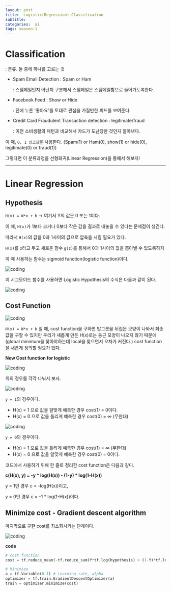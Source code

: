 ```yaml
---
layout: post
title:  Logistic(Regression) Classification
subtitle:   
categories:  ai
tags: season-1
---
```


# Classification
 : 분류. 둘 중에 하나를 고르는 것
- Spam Email Detection : Spam or Ham 

    : 스팸메일인지 아닌지 구분해서 스팸메일은 스팸메일함으로 들어가도록한다.
- Facebook Feed : Show or Hide

    : 전에 누른 '좋아요'를 토대로 관심을 가질만한 피드를 보여준다.
- Credit Card Fraudulent Transaction detection : legitimate/fraud

    : 이전 소비생활의 패턴과 비교해서 카드가 도난당한 것인지 알아낸다.

이 때, `0, 1 인코딩`을 사용한다.
(Spam(1) or Ham(0), show(1) or hide(0), legitimate(0) or fraud(1))

그렇다면 이 분류과정을 선형회귀(Linear Regression)을 통해서 해보자!
- - -
# Linear Regression

## Hypothesis

`H(x) = W*x + b` -> 여기서 Y의 값은 0 또는 1이다.

이 때, `H(x)`가 1보다 크거나 0보다 작은 값을 결과로 내놓을 수 있다는 문제점이 생긴다.

따라서 `H(x)`의 값을 0과 1사이의 값으로 압축을 시킬 필요가 있다. 

`H(x)`를 `z`라고 두고 새로운 함수 `g(z)`를 통해서 0과 1사이의 값을 뽑아낼 수 있도록하자

이 때 사용하는 함수는 sigmoid function(logistic function)이다.

![coding](../../../assets/img/posts/sigmoid_function.png)

이 시그모이드 함수를 사용하면 Logistic Hypothesis의 수식은 다음과 같이 된다.

![coding](../../../assets/img/posts/lec5_hypothesis.png)

## Cost Function

![coding](../../../assets/img/posts/lec5_cost_function.png)

`H(x) = W*x + b` 일 때, cost function을 구하면 밥그릇을 뒤집은 모양이 나와서 최솟값을 구할 수 있지만 우리가 새롭게 만든 H(x)로는 둥근 모양이 나오지 않기 때문에 (global minimum을 찾아야하는데 local을 찾으면서 오차가 커진다.) cost function을 새롭게 정의할 필요가 있다.

__New Cost function for logistic__

![coding](../../../assets/img/posts/lec5_logistic_cost_function.png)

위의 경우를 각각 나눠서 보자.

![coding](../../../assets/img/posts/lec5_-logx_function.PNG)

`y = 1`의 경우이다.
- H(x) = 1 으로 값을 알맞게 예측한 경우 cost(1) = 0이다.
- H(x) = 0 으로 값을 틀리게 예측한 경우 cost(0) = ∞ (무한대)

![coding](../../../assets/img/posts/lec5_-log1-x_function.PNG)

`y = 0`의 경우이다.
- H(x) = 1 으로 값을 틀리게 예측한 경우 cost(1) = ∞ (무한대)
- H(x) = 0 으로 값을 알맞게 예측한 경우 cost(0) = 0이다.

코드에서 사용하기 위해 한 줄로 정리한 cost function은 다음과 같다.

__c(H(x), y) = -y * log(H(x)) - (1-y) * log(1-H(x))__

y = 1인 경우 c = -log(H(x))이고,

y = 0인 경우 c = -1 * log(1-H(x))이다.

## Minimize cost - Gradient descent algorithm

마지막으로 구한 cost를 최소화시키는 단계이다.

![coding](../../../assets/img/posts/lec5_gradient_decent_algorithm.png)

__code__
```py
# cost function
cost = tf.reduce_mean(-tf.reduce_sum(Y*tf.log(hypothesis) + (1-Y)*tf.log(1-hypothesis)))

# Minimize
a = tf.Variable(0.1) # Learning rate, alpha
optimizer = tf.train.GradientDescentOptimizer(a)
train = optimizer.minimize(cost)
```